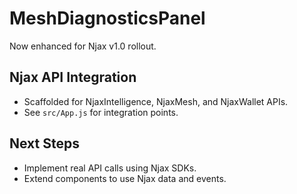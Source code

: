 # MeshDiagnosticsPanel

Now enhanced for Njax v1.0 rollout.

## Njax API Integration
- Scaffolded for NjaxIntelligence, NjaxMesh, and NjaxWallet APIs.
- See `src/App.js` for integration points.

## Next Steps
- Implement real API calls using Njax SDKs.
- Extend components to use Njax data and events.
